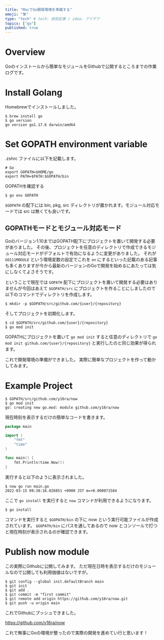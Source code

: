 ```yaml
---
title: "MacでGo開発環境を準備する"
emoji: "🛠️"
type: "tech" # tech: 技術記事 / idea: アイデア
topics: ["go"]
published: true
---
```


# Overview
 Goのインストールから簡単なモジュールをGithubで公開するところまでの作業ログです。

# Install Golang
Homebrewでインストールしました。

```
$ brew install go
$ go version 
go version go1.17.6 darwin/amd64
```

# Set GOPATH environment variable
.zshrc ファイルに以下を記載します。
```
# Go
export GOPATH=$HOME/go
export PATH=$PATH:$GOPATH/bin
```

GOPATHを確認する
```
$ go env GOPATH
```

`$GOPATH` の配下には bin, pkg, src ディレクトリが置かれます。モジュール対応モードでは src は無くても良いです。

## GOPATHモードとモジュール対応モード
Goのバージョン1.10まではGOPATH配下にプロジェクトを置いて開発する必要がありました。
その後、プロジェクトを任意のディレクトリで作成できるモジュール対応モードがデフォルトで有効になるように変更がありました。
それが `GO111MODULE` という環境変数の設定でこれを `on` にするといった記載のある記事も多くありますが今から最新のバージョンのGoで開発を始めるにあたっては気にしなくてよさそうです。

ということで現在では `GOPATH` 配下にプロジェクトを置いて開発する必要はありませんが今回はあえて `$GOPATH/src` にプロジェクトを作ることにしましたので以下のコマンドでディレクトリを作成します。

```
$ mkdir -p $GOPATH/src/github.com/{user}/{repository}
```

そしてプロジェクトを初期化します。

```
$ cd $GOPATH/src/github.com/{user}/{repository}
$ go mod init
```

GOPATHにプロジェクトを置いて `go mod init` すると任意のディレクトリで `go mod init github.com/{user}/{repository}` と実行したのと同じ効果が得られます。

これで開発環境の準備ができました。
実際に簡単なプロジェクトを作って動かしてみます。

# Example Project

```
$ GOPATH/src/github.com/y16ra/now
$ go mod init
go: creating new go.mod: module github.com/y16ra/now
```

現在時刻を表示するだけの簡単なコードを書きます。

```go:main.go
package main

import (
	"fmt"
	"time"
)

func main() {
	fmt.Println(time.Now())
}
```

実行すると以下のように表示されました。

```
$ now go run main.go  
2022-03-15 09:38:16.026851 +0900 JST m=+0.000071584
```

ここで `go install` を実行すると `now` コマンドが利用できるようになります。

```
$ go install
```

コマンドを実行すると `$GOPATH/bin` の下に now という実行可能ファイルが作成されています。
`$GOPATH/bin` にパスを通してあるので now とコンソールで打つと現在時刻が表示されるのが確認できます。

# Publish now module
この実際にGithubに公開してみます。
ただ現在日時を表示するだけのモジュールなので公開しても利用価値はないですが。

```
$ git config --global init.defaultBranch main
$ git init
$ git add .
$ git commit -m "first commit"
$ git remote add origin https://github.com/y16ra/now.git
$ git push -u origin main
```

これでGithubにプッシュできました。

https://github.com/y16ra/now

これで無事にGoの環境が整ったので実際の開発を進めてい行と思います！
